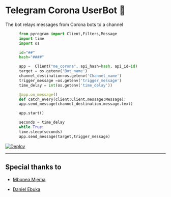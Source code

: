 
# Telegram Corona UserBot 🤖
   
   The bot relays  messages from Corona bots to a channel

``` python
      from pyrogram import Client,Filters,Message
      import time
      import os

      id="##"
      hash="####"

      app =  Client("me_corona", api_hash=hash, api_id=id)
      target = os.getenv('Bot_name')
      channel_destination=os.getenv('Channel_name')
      trigger_message =os.getenv('trigger_message')
      time_delay = int(os.getenv('time_delay'))

      @app.on_message()
      def catch_every(client:Client,message:Message):
      app.send_message(channel_destination,message.text)

      app.start()

      seconds = time_delay
      while True:
      time.sleep(seconds)
      app.send_message(target,trigger_message)
```
[![Deploy](https://www.herokucdn.com/deploy/button.svg)](https://heroku.com/deploy)

----
## Special thanks to


* [Mbonea Mjema](https://github.com/Mbonea-Mjema)


* [Daniel Ebuka](https://t.me/dandollar1)
